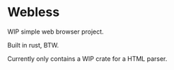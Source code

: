 # Webless

WIP simple web browser project.

Built in rust, BTW.

Currently only contains a WIP crate for a HTML parser.